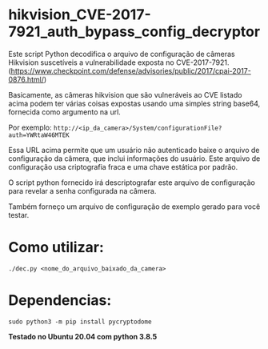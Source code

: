 # hikvision_CVE-2017-7921_auth_bypass_config_decryptor
Este script Python decodifica o arquivo de configuração de câmeras Hikvision suscetíveis a vulnerabilidade exposta no CVE-2017-7921.
(https://www.checkpoint.com/defense/advisories/public/2017/cpai-2017-0876.html/)

Basicamente, as câmeras hikvision que são vulneráveis ​​ao CVE listado acima podem ter várias coisas expostas usando uma simples string base64,
fornecida como argumento na url.

Por exemplo:  `http://<ip_da_camera>/System/configurationFile?auth=YWRtaW46MTEK`

Essa URL acima permite que um usuário não autenticado baixe o arquivo de configuração da câmera, que inclui informações do usuário. 
Este arquivo de configuração usa criptografia fraca e uma chave estática por padrão.

O script python fornecido irá descriptografar este arquivo de configuração para revelar a senha configurada na câmera.

Também forneço um arquivo de configuração de exemplo gerado para você testar.

# Como utilizar:

`./dec.py <nome_do_arquivo_baixado_da_camera>`


# Dependencias:

`sudo python3 -m pip install pycryptodome`

**Testado no Ubuntu 20.04 com python 3.8.5**
